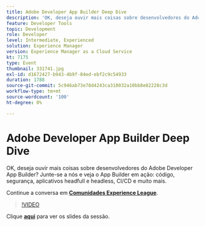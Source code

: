 ```yaml
---
title: Adobe Developer App Builder Deep Dive
description: 'OK, deseja ouvir mais coisas sobre desenvolvedores do Adobe Developer App Builder? Junte-se a nós e veja o Adobe Developer App Builder em ação: código, segurança, aplicativos headfull e headless, CI/CD e muito mais. Esta sessão foi entregue como parte do evento Conteúdo do Adobe Developers Live.'
feature: Developer Tools
topic: Development
role: Developer
level: Intermediate, Experienced
solution: Experience Manager
version: Experience Manager as a Cloud Service
kt: 7175
type: Event
thumbnail: 331741.jpg
exl-id: d1672427-b943-4b9f-84ed-ebf2c9c54933
duration: 1788
source-git-commit: 5c946ab73e78d4243ca310032a10bb8e82228c3d
workflow-type: tm+mt
source-wordcount: '100'
ht-degree: 0%

---
```


# Adobe Developer App Builder Deep Dive

OK, deseja ouvir mais coisas sobre desenvolvedores do Adobe Developer App Builder? Junte-se a nós e veja o App Builder em ação: código, segurança, aplicativos headfull e headless, CI/CD e muito mais.

Continue a conversa em **[Comunidades Experience League](https://adobe.ly/36Yd3v6)**.

>[!VIDEO](https://video.tv.adobe.com/v/331741/?quality=12&learn=on&hidetitle=true)

Clique **[aqui](/help/adobe-developers-live/assets/app-builder.pdf)** para ver os slides da sessão.
